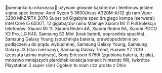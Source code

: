 🗿siemanko tu nikoseasy🗿
używam głównie kąkóterów i telefonuw 
jestem sigma
spec kompa: Amd Ryzen 5 3600/Asus A320M-A/32 gb ram Viper 3200 MhZ/RTX 2070 Super od Gigabyte
spec drugiego kompa (serwera): Intel Core I5 6500T, 12 gigabajtów ramu
Mainuje Xiaomi Mi 11 
Full kolekcja telefonów: Xiaomi Mi 11, Xiaomi Redmi 4A, Xiaomi Redmi 6A, Xiaomi POCO X3 Pro, LG K40,  Samsung S3 Mini (brak baterii, poprzednia spuchła), Samsung Galaxy Young (spuchnięta bateria, prawdopodobnie po podłączeniu do prądu wybuchnie), Samsung Galaxy Young, Samsung Galaxy J3 (stan nieznany), Samsung Galaxy Trend, Huawei Y7 2019 (zepsuta taśma matrycy), Sony Ericsson K750i (zgubiona bateria, działa), mnóstwo mniejszych pierdółek
kolekcja konsol: Nintendo Wii, (wkrótce Playstation 3 super slim)
Ogółem to mam rizz prosto z Ohio

